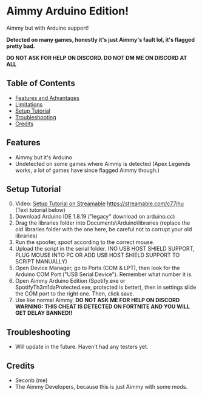 # Aimmy Arduino Edition!

Aimmy but with Arduino support!

**Detected on many games, honestly it's just Aimmy's fault lol, it's flagged pretty bad.**

**DO NOT ASK FOR HELP ON DISCORD. DO NOT DM ME ON DISCORD AT ALL**

## Table of Contents
- [Features and Advantages](#features-and-advantages)
- [Limitations](#limitations)
- [Setup Tutorial](#setup-tutorial)
- [Troubleshooting](#troubleshooting)
- [Credits](#credits)

## Features
- Aimmy but it's Arduino
- Undetected on some games where Aimmy is detected (Apex Legends works, a lot of games have since flagged Aimmy though.)

## Setup Tutorial
0. Video: [Setup Tutorial on Streamable](https://streamable.com/c77jhu) https://streamable.com/c77jhu (Text tutorial below)
1. Download Arduino IDE 1.8.19 ("legacy" download on arduino.cc)
2. Drag the libraries folder into Documents\Arduino\libraries (replace the old libraries folder with the one here, be careful not to corrupt your old libraries)
3. Run the spoofer, spoof according to the correct mouse.
4. Upload the script in the serial folder. (NO USB HOST SHIELD SUPPORT, PLUG MOUSE INTO PC OR ADD USB HOST SHIELD SUPPORT TO SCRIPT MANUALLY)
5. Open Device Manager, go to Ports (COM & LPT), then look for the Arduino COM Port ("USB Serial Device"). Remember what number it is.
6. Open Aimmy Arduino Edition (Spotify.exe or SpotifyTh3m1daProtected.exe, protected is better), then in settings slide the COM port to the right one. Then, click save.
7. Use like normal Aimmy.
**DO NOT ASK ME FOR HELP ON DISCORD**
**WARNING: THIS CHEAT IS DETECTED ON FORTNITE AND YOU WILL GET DELAY BANNED!!**

## Troubleshooting
- Will update in the future. Haven't had any testers yet.

## Credits
- Seconb (me)
- The Aimmy Developers, because this is just Aimmy with some mods.


